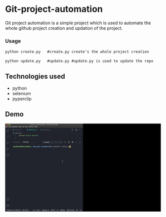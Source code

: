 # Git-project-automation
Git project automation is a simple project which is used to automate the whole github project creation and updation of the project.

### Usage
```
python create.py   #create.py create's the whole project creation
```
```
python update.py   #update.py #update.py is used to update the repo
```

## Technologies used
- python
- selenium
- pyperclip

## Demo
![test image size](/demo/demo.gif)
